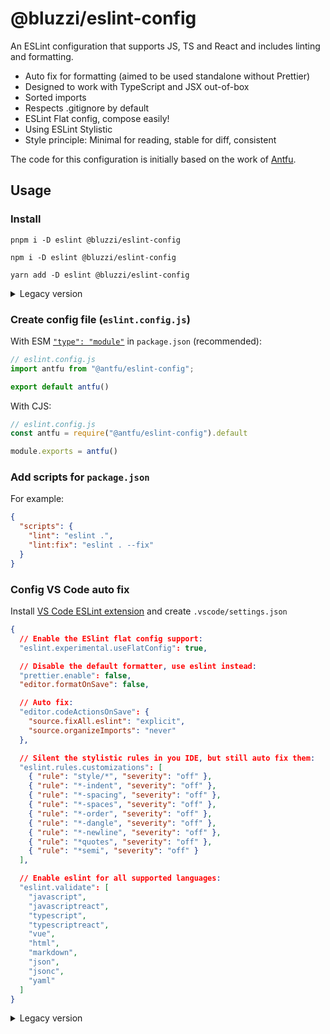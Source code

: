 # @bluzzi/eslint-config
An ESLint configuration that supports JS, TS and React and includes linting and formatting.

- Auto fix for formatting (aimed to be used standalone without Prettier)
- Designed to work with TypeScript and JSX out-of-box
- Sorted imports
- Respects .gitignore by default
- ESLint Flat config, compose easily!
- Using ESLint Stylistic
- Style principle: Minimal for reading, stable for diff, consistent

The code for this configuration is initially based on the work of [Antfu](https://github.com/antfu/eslint-config).

## Usage
### Install
```shell
pnpm i -D eslint @bluzzi/eslint-config
```
```shell
npm i -D eslint @bluzzi/eslint-config
```
```shell
yarn add -D eslint @bluzzi/eslint-config
```
<details>
  <summary>Legacy version</summary>

  ```shell
  pnpm i -D eslint @bluzzi/eslint-config@1.2.1
  ```
  ```shell
  npm i -D eslint @bluzzi/eslint-config@1.2.1
  ```
  ```shell
  yarn add -D eslint @bluzzi/eslint-config@1.2.1
  ```
</details>

### Create config file (`eslint.config.js`)
With ESM [`"type": "module"`](https://nodejs.org/api/packages.html#type) in `package.json` (recommended):
```js
// eslint.config.js
import antfu from "@antfu/eslint-config";

export default antfu()
```

With CJS:
```js
// eslint.config.js
const antfu = require("@antfu/eslint-config").default

module.exports = antfu()
```

### Add scripts for `package.json`
For example:
```json
{
  "scripts": {
    "lint": "eslint .",
    "lint:fix": "eslint . --fix"
  }
}
```

### Config VS Code auto fix
Install [VS Code ESLint extension](https://marketplace.visualstudio.com/items?itemName=dbaeumer.vscode-eslint) and create `.vscode/settings.json`

```json
{
  // Enable the ESlint flat config support:
  "eslint.experimental.useFlatConfig": true,

  // Disable the default formatter, use eslint instead:
  "prettier.enable": false,
  "editor.formatOnSave": false,

  // Auto fix:
  "editor.codeActionsOnSave": {
    "source.fixAll.eslint": "explicit",
    "source.organizeImports": "never"
  },

  // Silent the stylistic rules in you IDE, but still auto fix them:
  "eslint.rules.customizations": [
    { "rule": "style/*", "severity": "off" },
    { "rule": "*-indent", "severity": "off" },
    { "rule": "*-spacing", "severity": "off" },
    { "rule": "*-spaces", "severity": "off" },
    { "rule": "*-order", "severity": "off" },
    { "rule": "*-dangle", "severity": "off" },
    { "rule": "*-newline", "severity": "off" },
    { "rule": "*quotes", "severity": "off" },
    { "rule": "*semi", "severity": "off" }
  ],

  // Enable eslint for all supported languages:
  "eslint.validate": [
    "javascript",
    "javascriptreact",
    "typescript",
    "typescriptreact",
    "vue",
    "html",
    "markdown",
    "json",
    "jsonc",
    "yaml"
  ]
}
```
<details>
  <summary>Legacy version</summary>

  ```json
  {
    "prettier.enable": false,
    "editor.formatOnSave": false,
    "editor.codeActionsOnSave": {
      "source.fixAll.eslint": true
    }
  }
  ```
</details>
